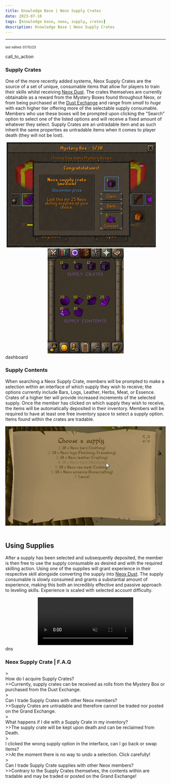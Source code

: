 ```yaml
---
title: Knowledge Base | Neox Supply Crates
date: 2023-07-10
tags: [knowledge base, neox, supply, crates]
description: Knowledge Base | Neox Supply Crates
---
```


***

<font size="1">last edited: 07/10/23</font>

<div class="spacer-large"></div>
<div class="changes-body">
    <div class="changes-body changes-row articletitle">
        <div class="changes-row-header">
            <span class="icon">
                <span class="material-symbols-outlined">call_to_action</span>
            </span>
            <h3>Supply Crates</h3>
        </div>
    </div>
</div>

One of the more recently added systems, Neox Supply Crates are the source of a set of unique, consumable items that allow for players to train their skills whilst receiving <a href="https://blog.neox.ps/updates/">Neox Dust</a>. The crates themselves are currently obtainable as a reward from the Mystery Boxes found throughout Neox, or from being purchased at the <a href="https://blog.neox.ps/updates/">Dust Exchange</a> and range from <em>small</em> to <em>huge</em> with each higher tier offering more of the selectable supply consumable. Members who use these boxes will be prompted upon clicking the "Search" option to select one of the listed options and will receive a fixed amount of whatever they select. Supply Crates are an untradable item and as such inherit the same properties as untradable items when it comes to player death (they will not be lost).

<center><img src="/assets/img/knowledgebase/supplycrates/mysterybox.png">&nbsp; &nbsp; &nbsp; &nbsp;<img src="/assets/img/knowledgebase/supplycrates/supplyinventory.png"></center>

<div class="spacer-large"></div>
<div class="changes-body">
    <div class="changes-body changes-row articletitle">
        <div class="changes-row-header">
            <span class="icon">
                <span class="material-symbols-outlined">dashboard</span>
            </span>
            <h3>Supply Contents</h3>
        </div>
    </div>
</div>

When searching a Neox Supply Crate, members will be prompted to make a selection within an interface of which supply they wish to receive; the options currently include Bars, Logs, Leather, Herbs, Meat, or Essence. Crates of a higher tier will provide increased increments of the selected supply. Once the member has clicked on which supply they wish to receive, the items will be automatically deposited in their inventory. Members will be required to have at least one free inventory space to select a supply option. Items found within the crates are tradable.

<center><img src="/assets/img/knowledgebase/supplycrates/supplyinterface.png"></center><br>

<div class="divider div-transparent"></div>

## Using Supplies

After a supply has been selected and subsequently deposited, the member is then free to use the supply consumable as desired and with the required skilling action. Using one of the supplies will grant experience in their respective skill alongside converting the supply into <a href="https://blog.neox.ps/updates/">Neox Dust</a>. The supply consumable is slowly consumed and grants a substantial amount of experience, making this both an incredibly effective and passive approach to leveling skills. Experience is scaled with selected account difficulty.

<center><video autoplay loop muted><source src="/assets/img/knowledgebase/supplycrates/supplylogs.mp4" type="video/mp4"></video></center>

<div class="spacer-large"></div>
<div class="changes-body">
    <div class="changes-body changes-row articletitle">
        <div class="changes-row-header">
            <span class="icon">
                <span class="material-symbols-outlined">dns</span>
            </span>
            <h3>Neox Supply Crate | F.A.Q</h3>
        </div>
    </div>
</div>

<div class="spacer-small"></div>
><div class="command-title">How do I acquire Supply Crates?</div>
>>Currently, supply crates can be received as rolls from the Mystery Box or purchased from the Dust Exchange.
<div class="spacer-small"></div>
><div class="command-title">Can I trade Supply Crates with other Neox members?</div>
>>Supply Crates are untradable and therefore cannot be traded nor posted on the Grand Exchange.
<div class="spacer-small"></div>
><div class="command-title">What happens if I die with a Supply Crate in my inventory?</div>
>>The supply crate will be kept upon death and can be reclaimed from Death.
<div class="spacer-small"></div>
><div class="command-title">I clicked the wrong supply option in the interface, can I go back or swap items?</div>
>>At the moment there is no way to undo a selection. Click carefully!
<div class="spacer-small"></div>
><div class="command-title">Can I trade Supply Crate supplies with other Neox members?</div>
>>Contrary to the Supply Crates themselves, the contents within are tradable and may be traded or posted on the Grand Exchange!

